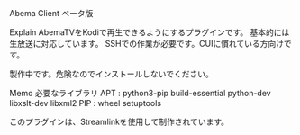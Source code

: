 Abema Client ベータ版

Explain
AbemaTVをKodiで再生できるようにするプラグインです。
基本的には生放送に対応しています。
SSHでの作業が必要です。CUIに慣れている方向けです。

製作中です。危険なのでインストールしないでください。

Memo
必要なライブラリ
APT : python3-pip build-essential python-dev libxslt-dev libxml2
PIP : wheel setuptools 

このプラグインは、Streamlinkを使用して制作されています。